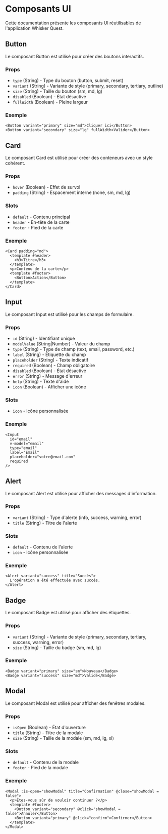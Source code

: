 # Composants UI

Cette documentation présente les composants UI réutilisables de l'application Whisker Quest.

## Button

Le composant Button est utilisé pour créer des boutons interactifs.

### Props

- `type` (String) - Type du bouton (button, submit, reset)
- `variant` (String) - Variante de style (primary, secondary, tertiary, outline)
- `size` (String) - Taille du bouton (sm, md, lg)
- `disabled` (Boolean) - État désactivé
- `fullWidth` (Boolean) - Pleine largeur

### Exemple

```vue
<Button variant="primary" size="md">Cliquer ici</Button>
<Button variant="secondary" size="lg" fullWidth>Valider</Button>
```

## Card

Le composant Card est utilisé pour créer des conteneurs avec un style cohérent.

### Props

- `hover` (Boolean) - Effet de survol
- `padding` (String) - Espacement interne (none, sm, md, lg)

### Slots

- `default` - Contenu principal
- `header` - En-tête de la carte
- `footer` - Pied de la carte

### Exemple

```vue
<Card padding="md">
  <template #header>
    <h3>Titre</h3>
  </template>
  <p>Contenu de la carte</p>
  <template #footer>
    <Button>Action</Button>
  </template>
</Card>
```

## Input

Le composant Input est utilisé pour les champs de formulaire.

### Props

- `id` (String) - Identifiant unique
- `modelValue` (String|Number) - Valeur du champ
- `type` (String) - Type de champ (text, email, password, etc.)
- `label` (String) - Étiquette du champ
- `placeholder` (String) - Texte indicatif
- `required` (Boolean) - Champ obligatoire
- `disabled` (Boolean) - État désactivé
- `error` (String) - Message d'erreur
- `help` (String) - Texte d'aide
- `icon` (Boolean) - Afficher une icône

### Slots

- `icon` - Icône personnalisée

### Exemple

```vue
<Input
  id="email"
  v-model="email"
  type="email"
  label="Email"
  placeholder="votre@email.com"
  required
/>
```

## Alert

Le composant Alert est utilisé pour afficher des messages d'information.

### Props

- `variant` (String) - Type d'alerte (info, success, warning, error)
- `title` (String) - Titre de l'alerte

### Slots

- `default` - Contenu de l'alerte
- `icon` - Icône personnalisée

### Exemple

```vue
<Alert variant="success" title="Succès">
  L'opération a été effectuée avec succès.
</Alert>
```

## Badge

Le composant Badge est utilisé pour afficher des étiquettes.

### Props

- `variant` (String) - Variante de style (primary, secondary, tertiary, success, warning, error)
- `size` (String) - Taille du badge (sm, md, lg)

### Exemple

```vue
<Badge variant="primary" size="sm">Nouveau</Badge>
<Badge variant="success" size="md">Validé</Badge>
```

## Modal

Le composant Modal est utilisé pour afficher des fenêtres modales.

### Props

- `isOpen` (Boolean) - État d'ouverture
- `title` (String) - Titre de la modale
- `size` (String) - Taille de la modale (sm, md, lg, xl)

### Slots

- `default` - Contenu de la modale
- `footer` - Pied de la modale

### Exemple

```vue
<Modal :is-open="showModal" title="Confirmation" @close="showModal = false">
  <p>Êtes-vous sûr de vouloir continuer ?</p>
  <template #footer>
    <Button variant="secondary" @click="showModal = false">Annuler</Button>
    <Button variant="primary" @click="confirm">Confirmer</Button>
  </template>
</Modal>
```
